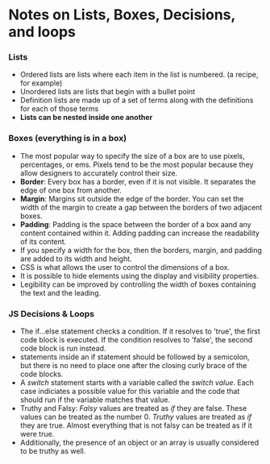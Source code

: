 # Notes on Lists, Boxes, Decisions, and loops

### Lists
 - Ordered lists are lists where each item in the list is numbered. (a recipe, for example)
 - Unordered lists are lists that begin with a bullet point
 - Definition lists are made up of a set of terms along with the definitions for each of those terms
 - **Lists can be nested inside one another**

### Boxes (everything is in a box)
 - The most popular way to specify the size of a box are to use pixels, percentages, or ems. Pixels tend to be the most popular because they allow designers to accurately control their size.
 - **Border**: Every box has a border, even if it is not visible. It separates the edge of one box from another.
 - **Margin**: Margins sit outside the edge of the border. You can set the width of the margin to create a gap between the borders of two adjacent boxes.
 - **Padding**: Padding is the space between the border of a box aand any content contained within it. Adding padding can increase the readability of its content.
 - If you specify a width for the box, then the borders, margin, and padding are added to its width and height.
 - CSS is what allows the user to control the dimensions of a box.
 - It is possible to hide elements using the display and visibility properties.
 - Legibility can be improved by controlling the width of boxes containing the text and the leading.

### JS Decisions & Loops
 - The if...else statement checks a condition. If it resolves to 'true', the first code block is executed. If the condition resolves to 'false', the second code block is run instead.
 - statements inside an if statement should be followed by a semicolon, but there is no need to place one after the closing curly brace of the code blocks.
 - A *switch* statement starts with a variable called the *switch value*. Each case indiciates a possible value for this variable and the code that should run if the variable matches that value.
 - Truthy and Falsy: *Falsy* values are treated as *if* they are false. These values can be treated as the number 0. *Truthy* values are treated as *if* they are true. Almost everything that is not falsy can be treated as if it were true.
 - Additionally, the presence of an object or an array is usually considered to be truthy as well.
